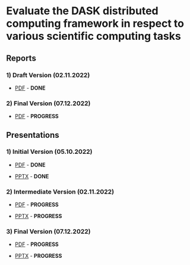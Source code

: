 # Evaluate the DASK distributed computing framework in respect to various scientific computing tasks

## Reports

### 1) Draft Version (02.11.2022)

* [PDF](/Report%20-%20Draft.pdf) - **DONE**

### 2) Final Version (07.12.2022)

* [PDF](#) - **PROGRESS**


## Presentations

### 1) Initial Version (05.10.2022)

* [PDF](/Presentation%20-%20Initial.pdf) - **DONE**

* [PPTX](https://www.canva.com/design/DAFOEg6OiaE/o0dwHRTgLsgIJD9Xit2lNg/view?utm_content=DAFOEg6OiaE&utm_campaign=designshare&utm_medium=link&utm_source=publishsharelink#1) - **DONE**


### 2) Intermediate Version (02.11.2022)

* [PDF](#) - **PROGRESS**

* [PPTX](#) - **PROGRESS**

### 3) Final Version (07.12.2022)

* [PDF](#) - **PROGRESS**

* [PPTX](#) - **PROGRESS**

